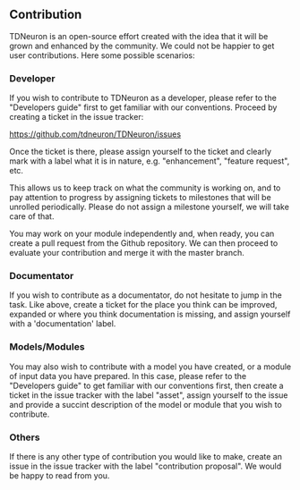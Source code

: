 ## Contribution

TDNeuron is an open-source effort created with the idea that it will be grown and enhanced by the community. We could not be happier to get user contributions. Here some possible scenarios:

### Developer

If you wish to contribute to TDNeuron as a developer, please refer to the "Developers guide" first to get familiar with our conventions. Proceed by creating a ticket in the issue tracker:

https://github.com/tdneuron/TDNeuron/issues

Once the ticket is there, please assign yourself to the ticket and clearly mark with a label what it is in nature, e.g. "enhancement", "feature request", etc.

This allows us to keep track on what the community is working on, and to pay attention to progress by assigning tickets to milestones that will be unrolled periodically. Please do not assign a milestone yourself, we will take care of that.

You may work on your module independently and, when ready, you can create a pull request from the Github repository. We can then proceed to evaluate your contribution and merge it with the master branch.

### Documentator

If you wish to contribute as a documentator, do not hesitate to jump in the task. Like above, create a ticket for the place you think can be improved, expanded or where you think documentation is missing, and assign yourself with a 'documentation' label. 

### Models/Modules

You may also wish to contribute with a model you have created, or a module of input data you have prepared. In this case, please refer to the "Developers guide" to get familiar with our conventions first, then create a ticket in the issue tracker with the label "asset", assign yourself to the issue and provide a succint description of the model or module that you wish to contribute.

### Others

If there is any other type of contribution you would like to make, create an issue in the issue tracker with the label "contribution proposal". We would be happy to read from you.





